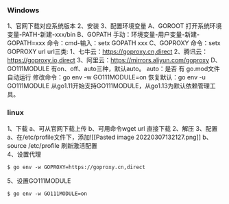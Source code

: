 ### Windows
1、官网下载对应系统版本
2、安装
3、配置环境变量
	A、GOROOT
		打开系统环境变量-PATH-新建-xxx/bin
	B、GOPATH
	   手动：环境变量-用户变量-新建-GOPATH=xxx
	   命令：cmd-输入：setx GOPATH xxx
	C、GOPROXY
	   命令：setx GOPROXY url
	   url三类:
	      1、七牛云：https://goproxy.cn,direct
		  2、腾讯云：https://goproxy.io,direct
		  3、阿里云：https://mirrors.aliyun.com/goproxy
	 D、GO111MODULE
	    有on、off、auto三种，默认auto。
		auto：是否 有 go.mod文件自动运行
		修改命令：go env -w GO111MODULE=on
		恢复默认：go env -u GO111MODULE
		从go1.11开始支持GO111MODULE，从go1.13为默认依赖管理工具。
		
### linux
1、下载
     a、可从官网下载上传
	 b、可用命令wget url 直接下载
2、解压
3、配置
      a、在/etc/profile文件下，添加![[Pasted image 20220307132127.png]]
	  b、source /etc/profile 刷新激活配置	
4、设置代理
```shell
$ go env -w GOPROXY=https://goproxy.cn,direct
```
5、设置GO111MODULE
```shell
$ go env -w GO111MODULE=on
```